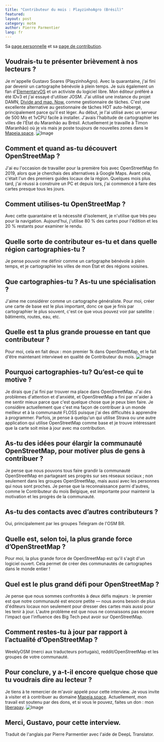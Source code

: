 ```yaml
---
title: "Contributeur du mois : PlayzinhoAgro (Brésil)"
featured:
layout: post
category: motm
author: Pierre Parmentier
lang: fr
---
```


Sa [page personnelle](https://www.openstreetmap.org/user/PlayzinhoAgro) et sa [page de contribution](https://hdyc.neis-one.org/?PlayzinhoAgro).

## Voudrais-tu te présenter brièvement à nos lecteurs ?
Je m'appelle Gustavo Soares (PlayzinhoAgro). Avec la quarantaine, j'ai fini par devenir un cartographe bénévole à plein temps. Je suis également un fan d'[ElementaryOS](https://elementary.io/) et un activiste du logiciel libre. Mon éditeur préféré a été IDv3 et j'ai essayé d'utiliser JOSM. J'ai utilisé une instance du projet DAMN, [Divide and map. Now.](https://www.damn-project.org/) comme gestionnaire de tâches. C'est une excellente alternative au gestionnaire de tâches HOT auto-hébergé, principalement parce qu'il est léger. Au début, je l'ai utilisé avec un serveur de 500 Mo et 1vCPU facile à installer. J'avais l'habitude de cartographier les villes de l'État du Maranhão au Brésil. Actuellement je travaille à Timon (Maranhão) où je vis mais je poste toujours de nouvelles zones dans le [Mapeia.space](https://tarefas.mapeia.space/).
![Image](img3.jpg "icon")

## Comment et quand as-tu découvert OpenStreetMap ?
J'ai eu l'occasion de travailler pour la première fois avec OpenStreetMap fin 2019, alors que je cherchais des alternatives à Google Maps. Avant cela, c'était l'un des premiers guides locaux de la région. Quelques mois plus tard, j'ai réussi à construire un PC et depuis lors, j'ai commencé à faire des cartes presque tous les jours.

## Comment utilises-tu OpenStreetMap ?
Avec cette quarantaine et la nécessité d'isolement, je n'utilise que très peu pour la navigation. Aujourd'hui, j'utilise 80 % des cartes pour l'édition et les 20 % restants pour examiner le rendu.

## Quelle sorte de contributeur es-tu et dans quelle région cartographies-tu ?
Je pense pouvoir me définir comme un cartographe bénévole à plein temps, et je cartographie les villes de mon État et des régions voisines.

## Que cartographies-tu ? As-tu une spécialisation ?
J'aime me considérer comme un cartographe généraliste. Pour moi, créer une carte de base est le plus important, donc ce que je finis par cartographier le plus souvent, c'est ce que vous pouvez voir par satellite : bâtiments, routes, eau, etc.

## Quelle est ta plus grande prouesse en tant que contributeur ?
Pour moi, cela en fait deux : mon premier 1k dans OpenStreetMap, et le fait d'être maintenant interviewé en qualité de Contributeur du mois.
![Image](img2.jpg "icon")

## Pourquoi cartographies-tu? Qu’est-ce qui te motive ?
Je dirais que j'ai fini par trouver ma place dans OpenStreetMap. J'ai des problèmes d'attention et d'anxiété, et OpenStreetMap a fini par m'aider à me sentir mieux parce que c'est quelque chose que je peux bien faire. Je considère actuellement que c'est ma façon de contribuer à un monde meilleur et à la communauté FLOSS puisque j'ai des difficultés à apprendre à programmer. Parfois, je pense à quelqu'un qui utilise Strava ou une autre application qui utilise OpenStreetMap comme base et je trouve intéressant que la carte soit mise à jour avec ma contribution.

## As-tu des idées pour élargir la communauté OpenStreetMap, pour motiver plus de gens à contribuer ?
Je pense que nous pouvons tous faire grandir la communauté OpenStreetMap en partageant ses progrès sur ses réseaux sociaux ; non seulement dans les groupes OpenStreetMap, mais aussi avec les personnes qui nous sont proches. Je pense que la reconnaissance parmi d'autres, comme le Contributeur du mois Belgique, est importante pour maintenir la motivation et les progrès de la communauté.

## As-tu des contacts avec d’autres contributeurs ?
Oui, principalement par les groupes Telegram de l'OSM BR.

## Quelle est, selon toi, la plus grande force d’OpenStreetMap ?
Pour moi, la plus grande force de OpenStreetMap est qu'il s'agit d'un logiciel ouvert. Cela permet de créer des communautés de cartographes dans le monde entier !

## Quel est le plus grand défi pour OpenStreetMap ?
Je pense que nous sommes confrontés à deux défis majeurs : le premier est que notre communauté est encore petite — nous avons besoin de plus d'éditeurs locaux non seulement pour dresser des cartes mais aussi pour les tenir à jour. L'autre problème est que nous ne connaissons pas encore l'impact que l'influence des Big Tech peut avoir sur OpenStreetMap.

## Comment restes-tu à jour par rapport à l’actualité d’OpenStreetMap ?
WeeklyOSM (merci aux traducteurs portugais), reddit/OpenStreetMap et les groupes de votre communauté.

## Pour conclure, y a-t-il encore quelque chose que tu voudrais dire au lecteur ?
Je tiens à te remercier de m'avoir appelé pour cette interview. Je vous invite à visiter et à contribuer au domaine [Mapeia.space](https://tarefas.mapeia.space/). Actuellement, mon travail est soutenu par des dons, et si vous le pouvez, faites un don : mon [liberapay](https://liberapay.com/gustavo22soares).
![Image](img1.png "icon")

## Merci, Gustavo, pour cette interview.

Traduit de l'anglais par Pierre Parmentier avec l'aide de DeepL Translator.